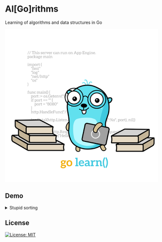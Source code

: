# Al[Go]rithms

Learning of algorithms and data structures in Go

<p align="center"> 
    <img src="./assets/go-learn.640x640.png">
</p>

## Demo

<details>
  <summary>
    Stupid sorting
  </summary>
    <br>
    var imgUrl = `./assets/algorithms/stupid-sorting-example.gif?x=${Date.now()}`
    <img :src="imgUrl">
</details>

## License

[![License: MIT](https://img.shields.io/badge/License-MIT-brightgreen.svg)](./LICENSE)
